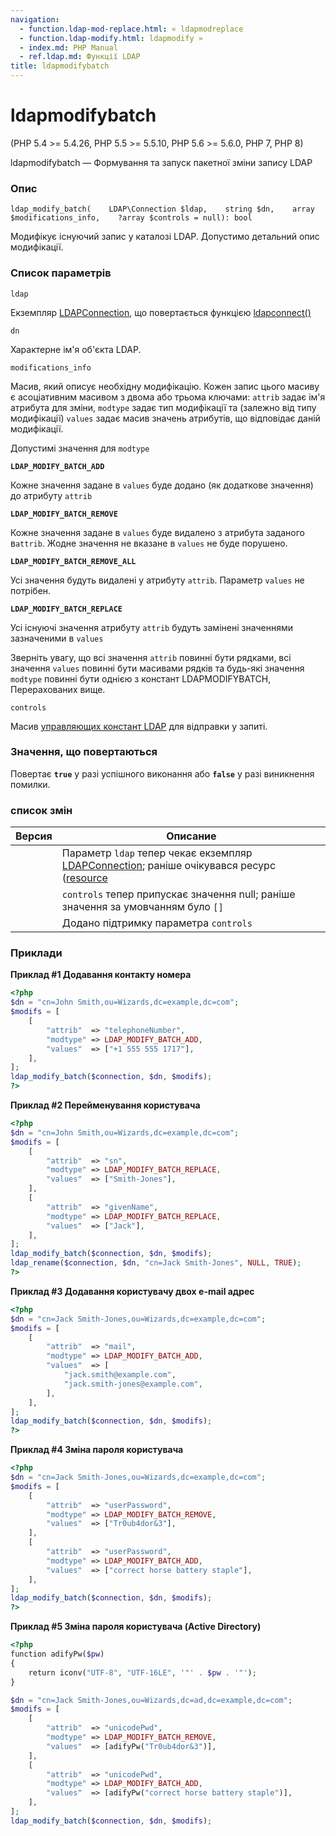 ```yaml
---
navigation:
  - function.ldap-mod-replace.html: « ldapmodreplace
  - function.ldap-modify.html: ldapmodify »
  - index.md: PHP Manual
  - ref.ldap.md: Функції LDAP
title: ldapmodifybatch
---
```

# ldapmodifybatch

(PHP 5.4 >= 5.4.26, PHP 5.5 >= 5.5.10, PHP 5.6 >= 5.6.0, PHP 7, PHP 8)

ldapmodifybatch — Формування та запуск пакетної зміни запису LDAP

### Опис

```methodsynopsis
ldap_modify_batch(    LDAP\Connection $ldap,    string $dn,    array $modifications_info,    ?array $controls = null): bool
```

Модифікує існуючий запис у каталозі LDAP. Допустимо детальний опис модифікації.

### Список параметрів

`ldap`

Екземпляр [LDAPConnection](class.ldap-connection.html), що повертається функцією [ldapconnect()](function.ldap-connect.md)

`dn`

Характерне ім'я об'єкта LDAP.

`modifications_info`

Масив, який описує необхідну модифікацію. Кожен запис цього масиву є асоціативним масивом з двома або трьома ключами: `attrib` задає ім'я атрибута для зміни, `modtype` задає тип модифікації та (залежно від типу модифікації) `values` задає масив значень атрибутів, що відповідає даній модифікації.

Допустимі значення для `modtype`

**`LDAP_MODIFY_BATCH_ADD`**

Кожне значення задане в `values` буде додано (як додаткове значення) до атрибуту `attrib`

**`LDAP_MODIFY_BATCH_REMOVE`**

Кожне значення задане в `values` буде видалено з атрибута заданого в`attrib`. Жодне значення не вказане в `values` не буде порушено.

**`LDAP_MODIFY_BATCH_REMOVE_ALL`**

Усі значення будуть видалені у атрибуту `attrib`. Параметр `values` не потрібен.

**`LDAP_MODIFY_BATCH_REPLACE`**

Усі існуючі значення атрибуту `attrib` будуть замінені значеннями зазначеними в `values`

Зверніть увагу, що всі значення `attrib` повинні бути рядками, всі значення `values` повинні бути масивами рядків та будь-які значення `modtype` повинні бути однією з констант LDAPMODIFYBATCH, Перерахованих вище.

`controls`

Масив [управляющих констант LDAP](ldap.controls.md) для відправки у запиті.

### Значення, що повертаються

Повертає **`true`** у разі успішного виконання або **`false`** у разі виникнення помилки.

### список змін

| Версия | Описание |
| --- | --- |
|  | Параметр `ldap` тепер чекає екземпляр [LDAPConnection](class.ldap-connection.md); раніше очікувався ресурс ([resource](language.types.resource.md) |
|  | `controls` тепер припускає значення null; раніше значення за умовчанням було `[]` |
|  | Додано підтримку параметра `controls` |

### Приклади

**Приклад #1 Додавання контакту номера**

```php
<?php
$dn = "cn=John Smith,ou=Wizards,dc=example,dc=com";
$modifs = [
    [
        "attrib"  => "telephoneNumber",
        "modtype" => LDAP_MODIFY_BATCH_ADD,
        "values"  => ["+1 555 555 1717"],
    ],
];
ldap_modify_batch($connection, $dn, $modifs);
?>
```

**Приклад #2 Перейменування користувача**

```php
<?php
$dn = "cn=John Smith,ou=Wizards,dc=example,dc=com";
$modifs = [
    [
        "attrib"  => "sn",
        "modtype" => LDAP_MODIFY_BATCH_REPLACE,
        "values"  => ["Smith-Jones"],
    ],
    [
        "attrib"  => "givenName",
        "modtype" => LDAP_MODIFY_BATCH_REPLACE,
        "values"  => ["Jack"],
    ],
];
ldap_modify_batch($connection, $dn, $modifs);
ldap_rename($connection, $dn, "cn=Jack Smith-Jones", NULL, TRUE);
?>
```

**Приклад #3 Додавання користувачу двох e-mail адрес**

```php
<?php
$dn = "cn=Jack Smith-Jones,ou=Wizards,dc=example,dc=com";
$modifs = [
    [
        "attrib"  => "mail",
        "modtype" => LDAP_MODIFY_BATCH_ADD,
        "values"  => [
            "jack.smith@example.com",
            "jack.smith-jones@example.com",
        ],
    ],
];
ldap_modify_batch($connection, $dn, $modifs);
?>
```

**Приклад #4 Зміна пароля користувача**

```php
<?php
$dn = "cn=Jack Smith-Jones,ou=Wizards,dc=example,dc=com";
$modifs = [
    [
        "attrib"  => "userPassword",
        "modtype" => LDAP_MODIFY_BATCH_REMOVE,
        "values"  => ["Tr0ub4dor&3"],
    ],
    [
        "attrib"  => "userPassword",
        "modtype" => LDAP_MODIFY_BATCH_ADD,
        "values"  => ["correct horse battery staple"],
    ],
];
ldap_modify_batch($connection, $dn, $modifs);
?>
```

**Приклад #5 Зміна пароля користувача (Active Directory)**

```php
<?php
function adifyPw($pw)
{
    return iconv("UTF-8", "UTF-16LE", '"' . $pw . '"');
}

$dn = "cn=Jack Smith-Jones,ou=Wizards,dc=ad,dc=example,dc=com";
$modifs = [
    [
        "attrib"  => "unicodePwd",
        "modtype" => LDAP_MODIFY_BATCH_REMOVE,
        "values"  => [adifyPw("Tr0ub4dor&3")],
    ],
    [
        "attrib"  => "unicodePwd",
        "modtype" => LDAP_MODIFY_BATCH_ADD,
        "values"  => [adifyPw("correct horse battery staple")],
    ],
];
ldap_modify_batch($connection, $dn, $modifs);
```

